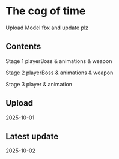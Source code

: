# The cog of time

Upload Model fbx and update plz

## Contents

Stage 1 playerBoss & animations & weapon

Stage 2 playerBoss & animations & weapon

Stage 3 player & animation

## Upload

2025-10-01

## Latest update

2025-10-02

